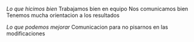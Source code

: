 *Lo que hicimos bien*
Trabajamos bien en equipo
Nos comunicamos bien
Tenemos mucha orientacion a los resultados

*Lo que podemos mejorar*
Comunicacion para no pisarnos en las modificaciones
